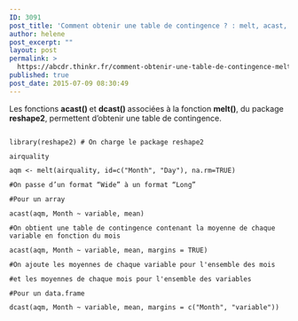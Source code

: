 ```yaml
---
ID: 3091
post_title: 'Comment obtenir une table de contingence ? : melt, acast, dcast.'
author: helene
post_excerpt: ""
layout: post
permalink: >
  https://abcdr.thinkr.fr/comment-obtenir-une-table-de-contingence-melt-acast-dcast/
published: true
post_date: 2015-07-09 08:30:49
---
```

<p>Les fonctions <b>acast() </b>et <b>dcast() </b>associées à la fonction <b>melt()</b>, du package <b>reshape2</b>, permettent d’obtenir une table de contingence.</p><p> <pre><code><br />library(reshape2) # On charge le package reshape2</p><p>airquality</p><p>aqm &lt;- melt(airquality, id=c("Month", "Day"), na.rm=TRUE)</p><p>#On passe d’un format “Wide” à un format “Long”</p><p></p><p>#Pour un array</p><p></p><p>acast(aqm, Month ~ variable, mean)</p><p>#On obtient une table de contingence contenant la moyenne de chaque variable en fonction du mois</p><p></p><p>acast(aqm, Month ~ variable, mean, margins = TRUE)</p><p>#On ajoute les moyennes de chaque variable pour l'ensemble des mois</p><p>#et les moyennes de chaque mois pour l'ensemble des variables</p><p></p><p>#Pour un data.frame</p><p></p><p>dcast(aqm, Month ~ variable, mean, margins = c("Month", "variable"))</p><p></pre> </p>